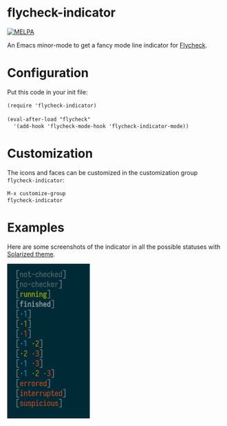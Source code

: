 # flycheck-indicator

[![MELPA](https://melpa.org/packages/flycheck-indicator-badge.svg)](https://melpa.org/#/flycheck-indicator)

An Emacs minor-mode to get a fancy mode line indicator
for [Flycheck](https://github.com/flycheck/flycheck).

# Configuration
Put this code in your init file:

    (require 'flycheck-indicator)

    (eval-after-load "flycheck"
      '(add-hook 'flycheck-mode-hook 'flycheck-indicator-mode))

# Customization

The icons and faces can be customized in the customization group `flycheck-indicator`:

    M-x customize-group
    flycheck-indicator
    
# Examples

Here are some screenshots of the indicator in all the possible statuses
with [Solarized theme](https://ethanschoonover.com/solarized/).

![fancy indicator with solarized theme](doc/screenshots.png)
